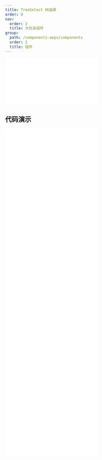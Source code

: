 ```yaml
---
title: TreeSelect 树选择
order: 0
nav:
  order: 2
  title: 大优采组件
group:
  path: /components-aeps/components
  order: 2
  title: 组件
---
```


<div>
<embed src="@docs-common/tree-select/index.md"></embed>
</div>
        
## 代码演示

<Row gutter=8>

  <Col span=12>
    
  <div class="code-box"><embed src="@abiz-rc-aeps/tree-select/demo/async-tree-select-aeps.md"></embed></div>
          
  <div class="code-box"><embed src="@abiz-rc-aeps/tree-select/demo/checkable-tree-select-aeps.md"></embed></div>
          
  <div class="code-box"><embed src="@abiz-rc-aeps/tree-select/demo/suffix-tree-select-aeps.md"></embed></div>
          
  </Col>
          
  <Col span=12>
    
  <div class="code-box"><embed src="@abiz-rc-aeps/tree-select/demo/basic-tree-select-aeps.md"></embed></div>
          
  <div class="code-box"><embed src="@abiz-rc-aeps/tree-select/demo/multiple-tree-select-aeps.md"></embed></div>
          
  <div class="code-box"><embed src="@abiz-rc-aeps/tree-select/demo/treeData-tree-select-aeps.md"></embed></div>
          
  </Col>
          
</Row>
        
<div><embed src="@docs-common/tree-select/index-api.md"></embed><div>
        
